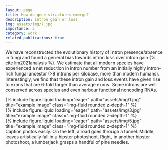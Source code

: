 ```yaml
---
layout: page
title: How do gene structures emerge?
description: intron gain or loss
img: assets/img/7.jpg
importance: 3
category: work
related_publications: true
---
```


We have reconstructed the evolutionary history of intron presence/absence in fungi and found a general bias towards intron loss over intron gain {% cite lim2021analysis %}. We estimate that all modern species have experienced a net reduction in intron number from an initially highly intron-rich fungal ancestor (>8 introns per kilobase, more than modern humans). Interestingly, we find that these intron gain and loss events have given rise to exons that are 6-fold larger than average exons. Some introns are well conserved across species and even harbour functional noncoding RNAs.

<div class="row">
    <div class="col-sm mt-3 mt-md-0">
        {% include figure.liquid loading="eager" path="assets/img/1.jpg" title="example image" class="img-fluid rounded z-depth-1" %}
    </div>
    <div class="col-sm mt-3 mt-md-0">
        {% include figure.liquid loading="eager" path="assets/img/3.jpg" title="example image" class="img-fluid rounded z-depth-1" %}
    </div>
    <div class="col-sm mt-3 mt-md-0">
        {% include figure.liquid loading="eager" path="assets/img/5.jpg" title="example image" class="img-fluid rounded z-depth-1" %}
    </div>
</div>
<div class="caption">
    Caption photos easily. On the left, a road goes through a tunnel. Middle, leaves artistically fall in a hipster photoshoot. Right, in another hipster photoshoot, a lumberjack grasps a handful of pine needles.
</div>
